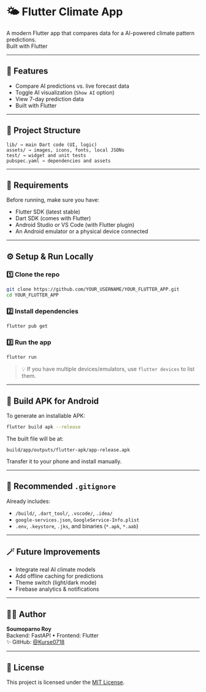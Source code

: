 # 🌤️ Flutter Climate App

A modern Flutter app that compares data for a AI-powered climate pattern predictions.  
Built with Flutter

---

## 🚀 Features
- Compare AI predictions vs. live forecast data  
- Toggle AI visualization (`Show AI` option)  
- View 7-day prediction data  
- Built with Flutter

---

## 🧩 Project Structure
```
lib/ → main Dart code (UI, logic)
assets/ → images, icons, fonts, local JSONs
test/ → widget and unit tests
pubspec.yaml → dependencies and assets
```

---

## 🧠 Requirements
Before running, make sure you have:
- Flutter SDK (latest stable)
- Dart SDK (comes with Flutter)
- Android Studio or VS Code (with Flutter plugin)
- An Android emulator or a physical device connected

---

## ⚙️ Setup & Run Locally

### 1️⃣ Clone the repo
```bash
git clone https://github.com/YOUR_USERNAME/YOUR_FLUTTER_APP.git
cd YOUR_FLUTTER_APP
```

### 2️⃣ Install dependencies
```bash
flutter pub get
```

### 3️⃣ Run the app
```bash
flutter run
```

> 💡 If you have multiple devices/emulators, use `flutter devices` to list them.

---

## 🧱 Build APK for Android

To generate an installable APK:
```bash
flutter build apk --release
```

The built file will be at:
```
build/app/outputs/flutter-apk/app-release.apk
```

Transfer it to your phone and install manually.

---

## 🧹 Recommended `.gitignore`
Already includes:
- `/build/`, `.dart_tool/`, `.vscode/`, `.idea/`
- `google-services.json`, `GoogleService-Info.plist`
- `.env`, `.keystore`, `.jks`, and binaries (`*.apk`, `*.aab`)

---

## 🪄 Future Improvements
- Integrate real AI climate models  
- Add offline caching for predictions  
- Theme switch (light/dark mode)  
- Firebase analytics & notifications  

---

## 🧑‍💻 Author
**Soumoparno Roy**  
Backend: FastAPI • Frontend: Flutter  
✨ GitHub: [@Kurse0718](https://github.com/Kurse0718)

---

## 📝 License
This project is licensed under the [MIT License](LICENSE).
